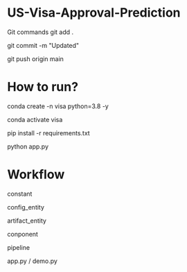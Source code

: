 # US-Visa-Approval-Prediction

Git commands
git add .

git commit -m "Updated"

git push origin main


# How to run?


conda create -n visa python=3.8 -y

conda activate visa

pip install -r requirements.txt

python app.py



# Workflow

constant

config_entity

artifact_entity

conponent

pipeline

app.py / demo.py







